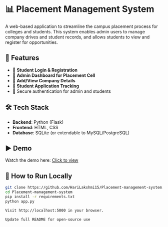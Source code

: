 # 📊 Placement Management System

A web-based application to streamline the campus placement process for colleges and students. This system enables admin users to manage company drives and student records, and allows students to view and register for opportunities.


## 🎯 Features

- 👤 **Student Login & Registration**
- 🏢 **Admin Dashboard for Placement Cell**
- 📝 **Add/View Company Details**
- 📄 **Student Application Tracking**
- 🔐 Secure authentication for admin and students


## 🛠️ Tech Stack

- **Backend**: Python (Flask)
- **Frontend**: HTML, CSS
- **Database**: SQLite (or extendable to MySQL/PostgreSQL)


## ▶️ Demo

Watch the demo here: [Click to view](https://drive.google.com/file/d/18DaxC19SmUd5tZ9OOTv--3HU1oCX0rtJ/view?usp=sharing)


## 🚀 How to Run Locally

```bash
git clone https://github.com/HariLakshmi15/Placement-management-system.git
cd Placement-management-system
pip install -r requirements.txt
python app.py

Visit http://localhost:5000 in your browser.

Update full README for open-source use
